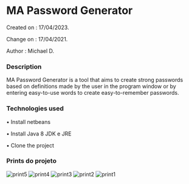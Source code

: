 # MA Password Generator
 
 Created on : 17/04/2023.
 
 Change on : 17/04/2021.
 
 Author : Michael D.

### Description

MA Password Generator is a tool that aims to create strong passwords based on definitions made by the user in the program window or by entering easy-to-use words to create easy-to-remember passwords.

### Technologies used

•	Install netbeans

•	Install Java 8 JDK e JRE

•	Clone the project

### Prints do projeto

![print5](https://github.com/River-souza/MAPasswordGerator/assets/43649744/0dbe0ea3-1433-4ad1-9ddf-ec136d2b59b0)
![print4](https://github.com/River-souza/MAPasswordGerator/assets/43649744/10c5e707-7953-4fa7-822f-e9954b7ab001)
![print3](https://github.com/River-souza/MAPasswordGerator/assets/43649744/b75603f0-e8b8-4e12-b5c1-ddd68bed71b1)
![print2](https://github.com/River-souza/MAPasswordGerator/assets/43649744/0147621d-616a-412f-a614-b8a5933e5817)
![print1](https://github.com/River-souza/MAPasswordGerator/assets/43649744/5ffecdbd-a970-4446-958c-574925a84606)
